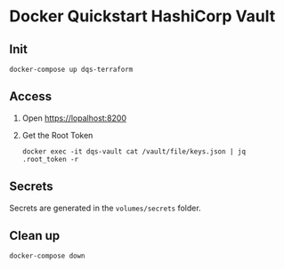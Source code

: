 # Docker Quickstart HashiCorp Vault

## Init

```console
docker-compose up dqs-terraform
```

## Access

1. Open <https://lopalhost:8200>
2. Get the Root Token

    ```console
    docker exec -it dqs-vault cat /vault/file/keys.json | jq .root_token -r
    ```

## Secrets

Secrets are generated in the `volumes/secrets` folder.

## Clean up

```console
docker-compose down

```
